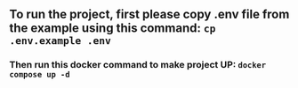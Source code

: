 ## To run the project, first please copy .env file from the example using this command: `cp .env.example .env`

### Then run this docker command to make project UP: `docker compose up -d`